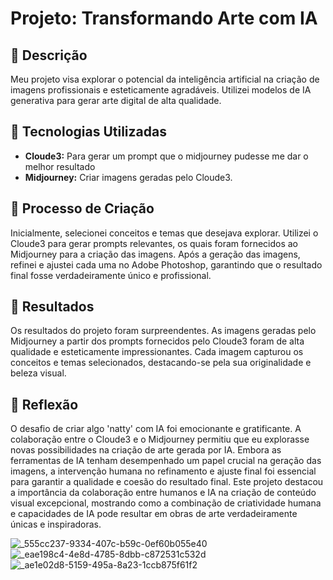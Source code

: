 # Projeto: Transformando Arte com IA

## 📒 Descrição
Meu projeto visa explorar o potencial da inteligência artificial na criação de imagens profissionais e esteticamente agradáveis. Utilizei modelos de IA generativa para gerar arte digital de alta qualidade.

## 🤖 Tecnologias Utilizadas
- **Cloude3:** Para gerar um prompt que o midjourney pudesse me dar o melhor resultado
- **Midjourney:** Criar imagens geradas pelo Cloude3.

## 🧐 Processo de Criação
Inicialmente, selecionei conceitos e temas que desejava explorar. Utilizei o Cloude3 para gerar prompts relevantes, os quais foram fornecidos ao Midjourney para a criação das imagens. Após a geração das imagens, refinei e ajustei cada uma no Adobe Photoshop, garantindo que o resultado final fosse verdadeiramente único e profissional.

## 🚀 Resultados
Os resultados do projeto foram surpreendentes. As imagens geradas pelo Midjourney a partir dos prompts fornecidos pelo Cloude3 foram de alta qualidade e esteticamente impressionantes. Cada imagem capturou os conceitos e temas selecionados, destacando-se pela sua originalidade e beleza visual.

## 💭 Reflexão
O desafio de criar algo 'natty' com IA foi emocionante e gratificante. A colaboração entre o Cloude3 e o Midjourney permitiu que eu explorasse novas possibilidades na criação de arte gerada por IA. Embora as ferramentas de IA tenham desempenhado um papel crucial na geração das imagens, a intervenção humana no refinamento e ajuste final foi essencial para garantir a qualidade e coesão do resultado final. Este projeto destacou a importância da colaboração entre humanos e IA na criação de conteúdo visual excepcional, mostrando como a combinação de criatividade humana e capacidades de IA pode resultar em obras de arte verdadeiramente únicas e inspiradoras.

![_555cc237-9334-407c-b59c-0ef60b055e40](https://github.com/gabriellmcoelho/lab-natty-or-not/assets/58956689/fb04d536-2a53-47eb-b1a5-2afbead57d1b)
![_eae198c4-4e8d-4785-8dbb-c872531c532d](https://github.com/gabriellmcoelho/lab-natty-or-not/assets/58956689/21b9e110-f12a-41a7-9cfc-7a44f16670d7)
![_ae1e02d8-5159-495a-8a23-1ccb875f61f2](https://github.com/gabriellmcoelho/lab-natty-or-not/assets/58956689/ca9d5290-2fd5-459c-a9f7-0df68ab1c36c)
